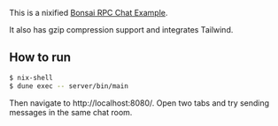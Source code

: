 This is a nixified [Bonsai RPC Chat Example](https://github.com/janestreet/bonsai/tree/v0.16/examples/open_source/rpc_chat).

It also has gzip compression support and integrates Tailwind.

## How to run

```bash
$ nix-shell
$ dune exec -- server/bin/main
```

Then navigate to http://localhost:8080/. Open two tabs and try sending messages
in the same chat room.
